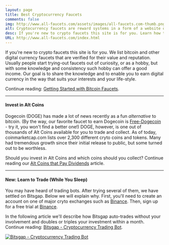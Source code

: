 ```yaml
---
layout: page
title: Best Cryptocurrency Faucets
comments: false
img: http://www.all-faucets.com/assets/images/all-faucets.com-thumb.png
alt: Cryptocurrency faucets are reward systems in a form of a website or an app that dispense free coins.
desc: If you're new to crypto faucets this site is for you. Learn how to maximize the value of your time and effort while claiming from free bitcoin faucet sites.
URL: http://www.all-faucets.com/index.html
---
```

<link rel="stylesheet" href="https://cdnjs.cloudflare.com/ajax/libs/normalize/5.0.0/normalize.min.css">

If you're new to crypto faucets this site is for you. We list bitcoin and other digital currency faucets that are verified for their value and reputation. Usually people start trying-out faucets out of curiosity, or as a hobby, but with some knowledge and consistency such hobby can offer a good income. Our goal is to share the knowledge and to enable you to earn digital currency in the way that suits your interests and your life-style.

Continue reading: <a href="http://www.all-faucets.com/getting-started-with-bitcoin-faucets.html">Getting Started with Bitcoin Faucets</a>.

---
#### Invest in Alt Coins

Dogecoin (DOGE) has made a lot of news recently as a fun <i>alternative</i> to bitcoin. (By the way, our favorite faucet to earn Dogecoin is <a href="http://bit.ly/www-free-dogecoin" target="_blank">Free-Dogecoin</a> - try it, you won't find a better one!) DOGE, however, is one out of thousands of Alt Coins available for you to trade and collect. As of today, coinmarketcap.com lists over 2,300 different cryto coins and tokens. Many had tremendous growth since their initial release to public, but some turned out to be worthless.

Should you invest in Alt Coins and which coins should you collect? Continue reading our <a href="http://www.all-faucets.com/alt-coins-that-pay-dividends.html">Alt Coins that Pay Dividends</a> article.

---
#### New: Learn to Trade (While You Sleep)

You may have heard of trading bots. After trying several of them, we have settled on Bitsgap. Below we will explain why.
First, you'll need to create an account on one of major cryto exchanges such as <a href="http://bit.ly/www-binance" target="_blank">Binance</a>. Then, sign up for a free trial at <a href="http://bit.ly/www-bitsgap" target="_blank">Binance</a>.

In the following article we'll describe how Bitsgap auto-trades without your involvement and doubles or triples your investment within a month. Continue reading: <a href="http://www.all-faucets.com/bitsgap-cryptocurrency-trading-bot.html">Bitsgap - Cryptocurrency Trading Bot</a>.

<a href="http://bit.ly/www-bitsgap" target="_blank"><img src="http://www.all-faucets.com/assets/images/bitsgap-01.jpg" alt="Bitsgap - Cryptocurrency Trading Bot"/></a>
